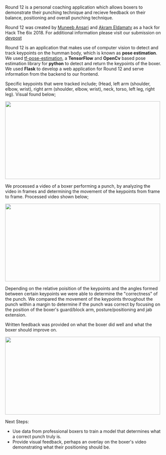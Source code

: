 Round 12 is a personal coaching application which allows boxers to demonstrate their punching technique and recieve feedback on their balance, positioning and overall punching technique.

Round 12 was created by [Muneeb Ansari](https://github.com/MuneebAnsari) and [Akram Eldamaty](https://github.com/AkramEld) as a hack for Hack The 6ix 2018. For additional information please visit our submission on [devpost](https://devpost.com/software/hackthe6ix-g28jop)

Round 12 is an application that makes use of computer vision to detect and track keypoints on the humman body, which is known as **pose estimation**. We used [tf-pose-estimation](https://github.com/ildoonet/tf-pose-estimation), a **TensorFlow** and **OpenCv** based pose estimation library for **python** to detect and return the keypoints of the boxer. We used **Flask** to develop a web application for Round 12 and serve information from the backend to our frontend.

Specific keypoints that were tracked include; (Head, left arm (shoulder, elbow, wrist), right arm (shoulder, elbow, wrist), neck, torso, left leg, right leg). Visual found below;

<img src="https://github.com/MuneebAnsari/ROUND-12/blob/master/testRun/full%20body/frame1ee625f7892a483dadf1c6a2cde9bfe1.jpg" width="500" height="250">

We processed a video of a boxer performing a punch, by analyzing the video in frames and determining the movement of the keypoints from frame to frame. Processed video shown below;

<img src="https://github.com/MuneebAnsari/ROUND-12/blob/master/testRun/upload_vid.PNG" width="500" height="250">

Depending on the relative poisition of the keypoints and the angles formed between certain keypoints we were able to determine the "correctness" of the punch. We compared the movement of the keypoints throughout the punch within a margin to determine if the punch was correct by focusing on the position of the boxer's guard/block arm, posture/positioning and jab extension.

Written feedback was provided on what the boxer did well and what the boxer should improve on.

<img src="https://github.com/MuneebAnsari/ROUND-12/blob/master/testRun/test_img.PNG" width="500" height="250">

Next Steps: 
- Use data from professional boxers to train a model that determines what a correct punch truly is.
- Provide visual feedback, perhaps an overlay on the boxer's video demonstrating what their positioning should be.
